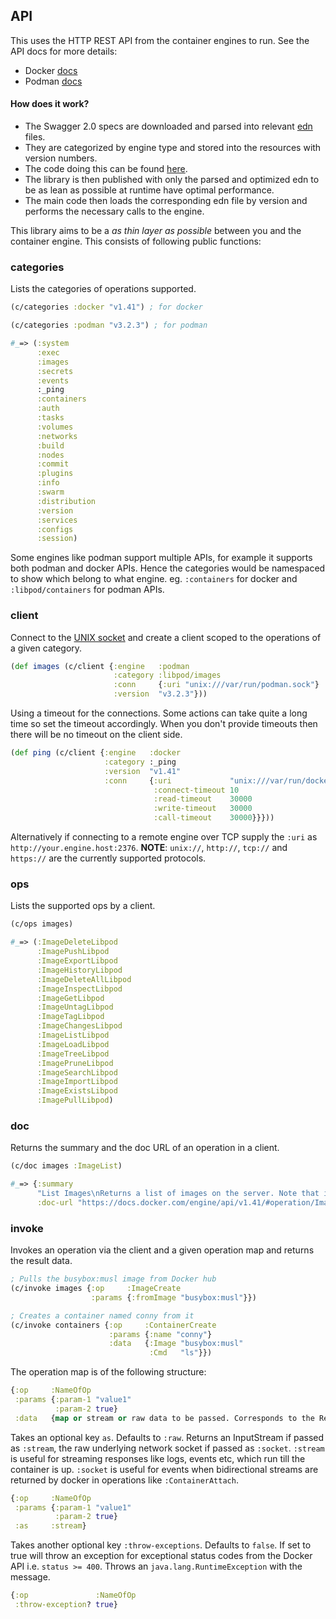 ## API

This uses the HTTP REST API from the container engines to run. See the API docs for more details:
- Docker [docs](https://docs.docker.com/engine/api/)
- Podman [docs](https://docs.podman.io/en/latest/Reference.html)

#### How does it work?
- The Swagger 2.0 specs are downloaded and parsed into relevant [edn](https://github.com/edn-format/edn) files.
- They are categorized by engine type and stored into the resources with version numbers.
- The code doing this can be found [here](https://github.com/lispyclouds/contajners/blob/main/fetch_api/main.clj).
- The library is then published with only the parsed and optimized edn to be as lean as possible at runtime have optimal performance.
- The main code then loads the corresponding edn file by version and performs the necessary calls to the engine.

This library aims to be a _as thin layer as possible_ between you and the container engine. This consists of following public functions:

### categories

Lists the categories of operations supported.
```clojure
(c/categories :docker "v1.41") ; for docker

(c/categories :podman "v3.2.3") ; for podman

#_=> (:system
      :exec
      :images
      :secrets
      :events
      :_ping
      :containers
      :auth
      :tasks
      :volumes
      :networks
      :build
      :nodes
      :commit
      :plugins
      :info
      :swarm
      :distribution
      :version
      :services
      :configs
      :session)
```

Some engines like podman support multiple APIs, for example it supports both podman and docker APIs.
Hence the categories would be namespaced to show which belong to what engine.
eg. `:containers` for docker and `:libpod/containers` for podman APIs.

### client

Connect to the [UNIX socket](https://en.wikipedia.org/wiki/Unix_domain_socket) and
create a client scoped to the operations of a given category.
```clojure
(def images (c/client {:engine   :podman
                       :category :libpod/images
                       :conn     {:uri "unix:///var/run/podman.sock"}
                       :version  "v3.2.3"}))
```
Using a timeout for the connections.
Some actions can take quite a long time so set the timeout accordingly.
When you don't provide timeouts then there will be no timeout on the client side.
```clojure
(def ping (c/client {:engine   :docker
                     :category :_ping
                     :version  "v1.41"
                     :conn     {:uri             "unix:///var/run/docker.sock"
                                :connect-timeout 10
                                :read-timeout    30000
                                :write-timeout   30000
                                :call-timeout    30000}}}))
```
Alternatively if connecting to a remote engine over TCP supply the `:uri` as `http://your.engine.host:2376`.
**NOTE**: `unix://`, `http://`, `tcp://` and `https://` are the currently supported protocols.

### ops
Lists the supported ops by a client.
```clojure
(c/ops images)

#_=> (:ImageDeleteLibpod
      :ImagePushLibpod
      :ImageExportLibpod
      :ImageHistoryLibpod
      :ImageDeleteAllLibpod
      :ImageInspectLibpod
      :ImageGetLibpod
      :ImageUntagLibpod
      :ImageTagLibpod
      :ImageChangesLibpod
      :ImageListLibpod
      :ImageLoadLibpod
      :ImageTreeLibpod
      :ImagePruneLibpod
      :ImageSearchLibpod
      :ImageImportLibpod
      :ImageExistsLibpod
      :ImagePullLibpod)
```

### doc
Returns the summary and the doc URL of an operation in a client.
```clojure
(c/doc images :ImageList)

#_=> {:summary
      "List Images\nReturns a list of images on the server. Note that it uses a different, smaller representation of an image than inspecting a single image.",
      :doc-url "https://docs.docker.com/engine/api/v1.41/#operation/ImageList"}
```

### invoke
Invokes an operation via the client and a given operation map and returns the result data.
```clojure
; Pulls the busybox:musl image from Docker hub
(c/invoke images {:op     :ImageCreate
                  :params {:fromImage "busybox:musl"}})

; Creates a container named conny from it
(c/invoke containers {:op     :ContainerCreate
                      :params {:name "conny"}
                      :data   {:Image "busybox:musl"
                               :Cmd   "ls"}})
```

The operation map is of the following structure:
```clojure
{:op     :NameOfOp
 :params {:param-1 "value1"
          :param-2 true}
 :data   {map or stream or raw data to be passed. Corresponds to the Request Body in the docs}}
```
Takes an optional key `as`. Defaults to `:raw`. Returns an InputStream if passed as `:stream`, the raw underlying network socket if passed as `:socket`. `:stream` is useful for streaming responses like logs, events etc, which run till the container is up. `:socket` is useful for events when bidirectional streams are returned by docker in operations like `:ContainerAttach`.
```clojure
{:op     :NameOfOp
 :params {:param-1 "value1"
          :param-2 true}
 :as     :stream}
```

Takes another optional key `:throw-exceptions`. Defaults to `false`. If set to true will throw an exception for exceptional status codes from the Docker API i.e. `status >= 400`. Throws an `java.lang.RuntimeException` with the message.
```clojure
{:op               :NameOfOp
 :throw-exception? true}
```
